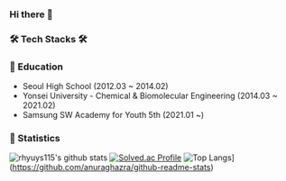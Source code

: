 ### Hi there 👋

<!--
**rhyuys115/rhyuys115** is a ✨ _special_ ✨ repository because its `README.md` (this file) appears on your GitHub profile.

Here are some ideas to get you started:

- 🔭 I’m currently working on ...
- 🌱 I’m currently learning ...
- 👯 I’m looking to collaborate on ...
- 🤔 I’m looking for help with ...
- 💬 Ask me about ...
- 📫 How to reach me: ...
- 😄 Pronouns: ...
- ⚡ Fun fact: ...
-->
### 🛠️ Tech Stacks 🛠️


### 📝 Education
- Seoul High School (2012.03 ~ 2014.02)
- Yonsei University - Chemical & Biomolecular Engineering (2014.03 ~ 2021.02)
- Samsung SW Academy for Youth 5th (2021.01 ~)

### 📌 Statistics

![rhyuys115's github stats](https://github-readme-stats.vercel.app/api?username=rhyuys115&theme=tokyonight&show_icons=true)
[![Solved.ac Profile](http://mazassumnida.wtf/api/v2/generate_badge?boj=rhyuys115)](https://solved.ac/rhyuys115)
![Top Langs](https://github-readme-stats.vercel.app/api/top-langs/?username=rhyuys115)](https://github.com/anuraghazra/github-readme-stats)
